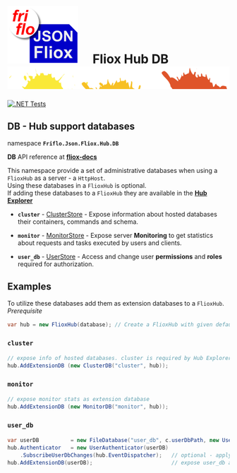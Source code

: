 

# ![logo](../../../docs/images/Json-Fliox.svg)     **Fliox Hub DB**      ![SPLASH](../../../docs/images/paint-splatter.svg)

[![.NET Tests](https://github.com/friflo/Friflo.Json.Fliox/workflows/.NET/badge.svg)](https://github.com/friflo/Friflo.Json.Fliox/actions)


## DB - Hub support databases
namespace **`Friflo.Json.Fliox.Hub.DB`**

**DB** API reference at [**fliox-docs**](https://github.com/friflo/fliox-docs#db)

This namespace provide a set of administrative databases when using a `FlioxHub` as a server - a `HttpHost`.  
Using these databases in a `FlioxHub` is optional.  
If adding these databases to a `FlioxHub` they are available in the [**Hub Explorer**](../../Fliox.Hub.Explorer/README.md)

- **`cluster`** - [ClusterStore](../DB/Cluster/ClusterStore.cs) -
    Expose information about hosted databases their containers, commands and schema.  

- **`monitor`** - [MonitorStore](../DB/Monitor/MonitorStore.cs) -
    Expose server **Monitoring** to get statistics about requests and tasks executed by users and clients.  

- **`user_db`** - [UserStore](../DB/UserAuth/UserStore.cs) -
    Access and change user **permissions** and **roles** required for authorization.  


## Examples
To utilize these databases add them as extension databases to a `FlioxHub`.  
*Prerequisite*
``` csharp
var hub = new FlioxHub(database); // Create a FlioxHub with given default database
```

### **`cluster`**
``` csharp
// expose info of hosted databases. cluster is required by Hub Explorer
hub.AddExtensionDB (new ClusterDB("cluster", hub));
```

### **`monitor`**
``` csharp
// expose monitor stats as extension database
hub.AddExtensionDB (new MonitorDB("monitor", hub));
```

### **`user_db`**
``` csharp
var userDB          = new FileDatabase("user_db", c.userDbPath, new UserDBHandler(), null, false);
hub.Authenticator   = new UserAuthenticator(userDB)
    .SubscribeUserDbChanges(hub.EventDispatcher);   // optional - apply user_db changes instantaneously
hub.AddExtensionDB(userDB);                         // expose user_db as extension database
```




